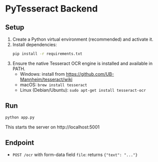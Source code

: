 # PyTesseract Backend

## Setup

1. Create a Python virtual environment (recommended) and activate it.
2. Install dependencies:
   ```bash
   pip install -r requirements.txt
   ```
3. Ensure the native Tesseract OCR engine is installed and available in PATH.
   - Windows: install from https://github.com/UB-Mannheim/tesseract/wiki
   - macOS: `brew install tesseract`
   - Linux (Debian/Ubuntu): `sudo apt-get install tesseract-ocr`

## Run

```bash
python app.py
```
This starts the server on http://localhost:5001

## Endpoint

- `POST /ocr` with form-data field `file`: returns `{"text": "..."}`